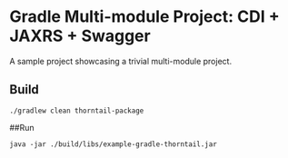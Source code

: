 # Gradle Multi-module Project: CDI + JAXRS + Swagger

A sample project showcasing a trivial multi-module project.


## Build

`./gradlew clean thorntail-package`


##Run

`java -jar ./build/libs/example-gradle-thorntail.jar`

